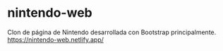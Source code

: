 # nintendo-web
Clon de página de Nintendo desarrollada con Bootstrap principalmente.
https://nintendo-web.netlify.app/
